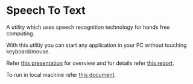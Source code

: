 # Speech To Text
A utility which uses speech recognition technology for hands free computing.

With this utiltiy you can start any application in your PC without touching keyboard/mouse. 

Refer [this presentation](https://github.com/mitul45/SpeechToText/blob/master/Presentation.pdf) for overview and for details refer [this report](https://github.com/mitul45/SpeechToText/blob/master/Report.pdf).

To run in local machine refer [this document](https://github.com/mitul45/SpeechToText/blob/master/readme.doc).
